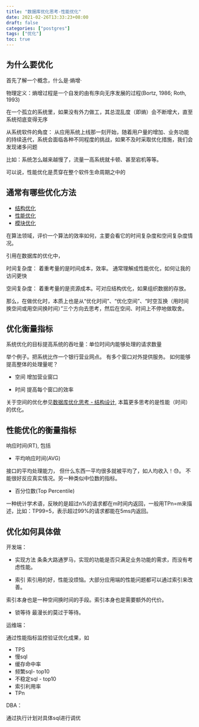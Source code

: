 ```yaml
---
title: "数据库优化思考-性能优化"
date: 2021-02-26T13:33:23+08:00
draft: false
categories: ["postgres"]
tags: ["优化"]
toc: true
---
```


## 为什么要优化

首先了解一个概念，什么是·熵增·

物理定义：熵增过程是一个自发的由有序向无序发展的过程(Bortz, 1986; Roth, 1993)

在一个孤立的系统里，如果没有外力做工，其总混乱度（即熵）会不断增大，直至系统彻底变得无序

从系统软件的角度： 从应用系统上线那一刻开始，随着用户量的增加、业务功能的持续迭代，系统会面临各种不同程度的挑战，如果不及时采取优化措施，我们会发现诸多问题

比如：系统怎么越来越慢了，流量一高系统就卡顿、甚至宕机等等。

可以说，性能优化是贯穿在整个软件生命周期之中的

## 通常有哪些优化方法

- [结构优化](/postgres/thinking_in_db_fd/)
- [性能优化](/postgres/thinking_in_db_performance/)
- [模块优化](/postgres/thinking_in_db_tune/)

在算法领域，评价一个算法的效率如何，主要会看它的时间复杂度和空间复杂度情况。

引用在数据库的优化中，

时间复杂度： 着重考量的是时间成本，效率。 通常理解成性能优化，如何让我的访问更快

空间复杂度： 着重考量的是资源成本。可对应结构优化，如果组织数据的存放。
 

那么，在做优化时，本质上也是从“优化时间”、“优化空间”、“时空互换（用时间换空间或用空间换时间）”三个方向去思考，然后在空间、时间上不停地做取舍。

## 优化衡量指标

系统优化的目标提高系统的吞吐量：单位时间内能够处理的请求数量

举个例子。把系统比作一个银行营业网点。 有多个窗口对外提供服务。 如何能够提高整体的处理量呢？

- 空间 增加营业窗口  

- 时间 提高每个窗口的效率

关于空间的优化参见[数据库优化思考 - 结构设计](postgres/thinking_in_db_fd/), 本篇更多思考的是性能（时间）的优化。

## 性能优化的衡量指标

 响应时间(RT), 包括

- 平均响应时间(AVG)

接口的平均处理能力， 但什么东西一平均很多就被平均了，如人均收入！😓。 不能很好反应真实情况。另一种类似中位数的指标。

- 百分位数(Top Percentile) 

一种统计学术语，反映的是超过n%的请求都在m时间内返回，一般用TPn=m来描述，比如：TP99=5，表示超过99%的请求都能在5ms内返回。

## 优化如何具体做

开发端： 

- 实现方法
条条大路通罗马，实现的功能是否只满足业务功能的需求，而没有考虑性能。

- 索引
索引用的好，性能没烦恼。大部分应用端的性能问题都可以通过索引来改善。

索引本身也是一种空间换时间的手段。索引本身也是需要额外的代价。

- 锁等待
最漫长的莫过于等待。

运维端： 

通过性能指标监控验证优化成果，如

- TPS
- 慢sql
- 缓存命中率
- 频繁sql- top10
- 不稳定sql - top10
- 索引利用率
- TPn

DBA： 

通过执行计划对具体sql进行调优
